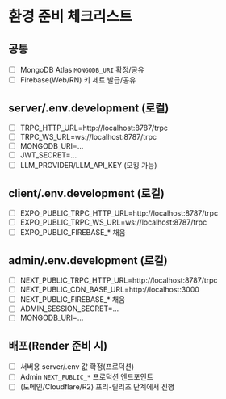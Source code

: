 # 환경 준비 체크리스트

## 공통
- [ ] MongoDB Atlas `MONGODB_URI` 확정/공유
- [ ] Firebase(Web/RN) 키 세트 발급/공유

## server/.env.development (로컬)
- [ ] TRPC_HTTP_URL=http://localhost:8787/trpc
- [ ] TRPC_WS_URL=ws://localhost:8787/trpc
- [ ] MONGODB_URI=...
- [ ] JWT_SECRET=...
- [ ] LLM_PROVIDER/LLM_API_KEY (모킹 가능)

## client/.env.development (로컬)
- [ ] EXPO_PUBLIC_TRPC_HTTP_URL=http://localhost:8787/trpc
- [ ] EXPO_PUBLIC_TRPC_WS_URL=ws://localhost:8787/trpc
- [ ] EXPO_PUBLIC_FIREBASE_* 채움

## admin/.env.development (로컬)
- [ ] NEXT_PUBLIC_TRPC_HTTP_URL=http://localhost:8787/trpc
- [ ] NEXT_PUBLIC_CDN_BASE_URL=http://localhost:3000
- [ ] NEXT_PUBLIC_FIREBASE_* 채움
- [ ] ADMIN_SESSION_SECRET=...
- [ ] MONGODB_URI=...

## 배포(Render 준비 시)
- [ ] 서버용 server/.env 값 확정(프로덕션)
- [ ] Admin `NEXT_PUBLIC_*` 프로덕션 엔드포인트
- [ ] (도메인/Cloudflare/R2) 프리-릴리즈 단계에서 진행
